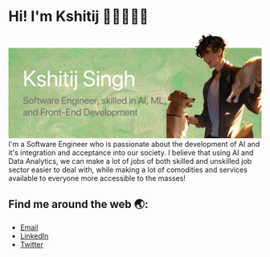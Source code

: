 # Hi! I'm Kshitij 👋🏽👨🏽‍💻
![banner](banner.png)
I'm a Software Engineer who is passionate about the development of AI and it's integration and acceptance into our society. I believe that using AI and Data Analytics, we can make a lot of jobs of both skilled and unskilled job sector easier to deal with, while making a lot of comodities and services available to everyone more accessible to the masses!
## Find me around the web 🌏:
* [Email](mailto:chaharkshitij@gmail.com)
* [LinkedIn](https://www.linkedin.com/in/kshitijsingh-lnkdin/)
* [Twitter](https://twitter.com/kshitijsinghtwt)

